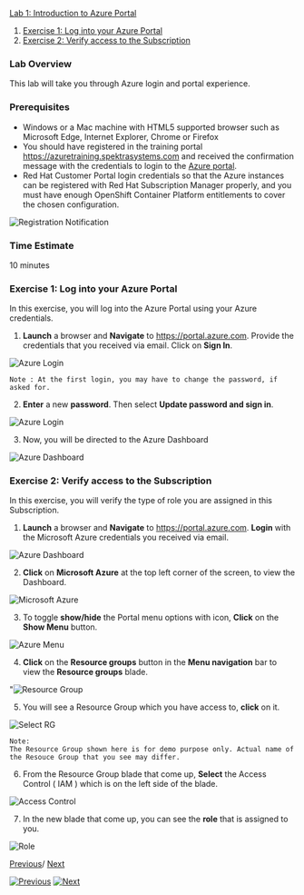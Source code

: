  [Lab 1: Introduction to Azure Portal](#lab-1-introduction-to-azure-portal)	
   1. [Exercise 1: Log into your Azure Portal](#exercise-1-log-into-your-azure-portal)
   2. [Exercise 2: Verify access to the Subscription](#exercise-2-verify-access-to-the-subscription)
   
### Lab Overview
This lab will take you through Azure login and portal experience.

### Prerequisites
-	Windows or a Mac machine with HTML5 supported browser such as Microsoft Edge, Internet Explorer, Chrome or Firefox
-	You should have registered in the training portal https://azuretraining.spektrasystems.com and received the confirmation message with the credentials to login to the [Azure portal](http://portal.azure.com).
-	Red Hat Customer Portal login credentials so that the Azure instances can be registered with Red Hat Subscription Manager properly, and you must have enough OpenShift Container Platform entitlements to cover the chosen configuration.

![Registration Notification](images/2registration_notification.jpg)


### Time Estimate

10 minutes

### Exercise 1: Log into your Azure Portal

In this exercise, you will log into the Azure Portal using your Azure credentials.
1.	**Launch** a browser and **Navigate** to https://portal.azure.com. Provide the credentials that you received via email. Click on **Sign In**.

![Azure Login](images/3azure_login.jpg)

```
Note : At the first login, you may have to change the password, if asked for.
```

2.	**Enter** a new **password**. Then select **Update password and sign in**.

![Azure Login](images/4update_password.jpg)

3.	Now, you will be directed to the Azure Dashboard

![Azure Dashboard](images/5azure_dashboard.jpg)

### Exercise 2: Verify access to the Subscription
In this exercise, you will verify the type of role you are assigned in this Subscription.

1.	**Launch** a browser and **Navigate** to https://portal.azure.com. **Login** with the Microsoft Azure credentials you received via email.

![Azure Dashboard](images/6azure_dashboard.jpg)

2. **Click** on **Microsoft Azure**  at the top left corner of the screen, to view the Dashboard.

![Microsoft Azure](images/7microsoftazure.jpg)

3.	To toggle **show/hide** the Portal menu options with icon, **Click** on the **Show Menu** button. 

![Azure Menu](images/8azure_menu.jpg)

4.	**Click** on the **Resource groups** button in the **Menu navigation** bar to view the **Resource groups** blade.

"![Resource Group](images/9resourcegroup.jpg)

5.	You will see a Resource Group which you have access to, **click** on it.

![Select RG](images/10select_rg.jpg)

```
Note:
The Resource Group shown here is for demo purpose only. Actual name of the Resouce Group that you see may differ.
```

6.	From the Resource Group blade that come up, **Select** the Access Control ( IAM ) which is on the left side of the blade.

![Access Control](https://github.com/ShivaniThadiyan/openshift-container-platform/blob/master/images/11access_control.jpg)

7.	In the new blade that come up, you can see the **role** that is assigned to you.

![Role](images/12role.jpg)

[Previous](README.md)/
[Next](/Lab%202:%20Deploying-OpenShift-cluster-using-ARM-templates.md)


[![Previous](images/previous.png)](README.md)
[![Next](images/next.png)](/Lab%202:%20Deploying-OpenShift-cluster-using-ARM-templates.md)
